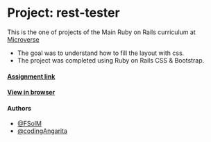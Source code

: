 # Project: rest-tester

This is the one of projects of the Main Ruby on Rails curriculum at [Microverse](https://www.microverse.org/)
* The goal was to understand how to fill the layout with css.
* The project was completed using Ruby on Rails CSS & Bootstrap.

#### [Assignment link](https://www.railstutorial.org/book/filling_in_the_layout)  
#### [View in browser]()  

#### Authors

* [@FSolM](https://github.com/https://github.com/FSolM)
* [@codingAngarita](https://github.com/codingAngarita)